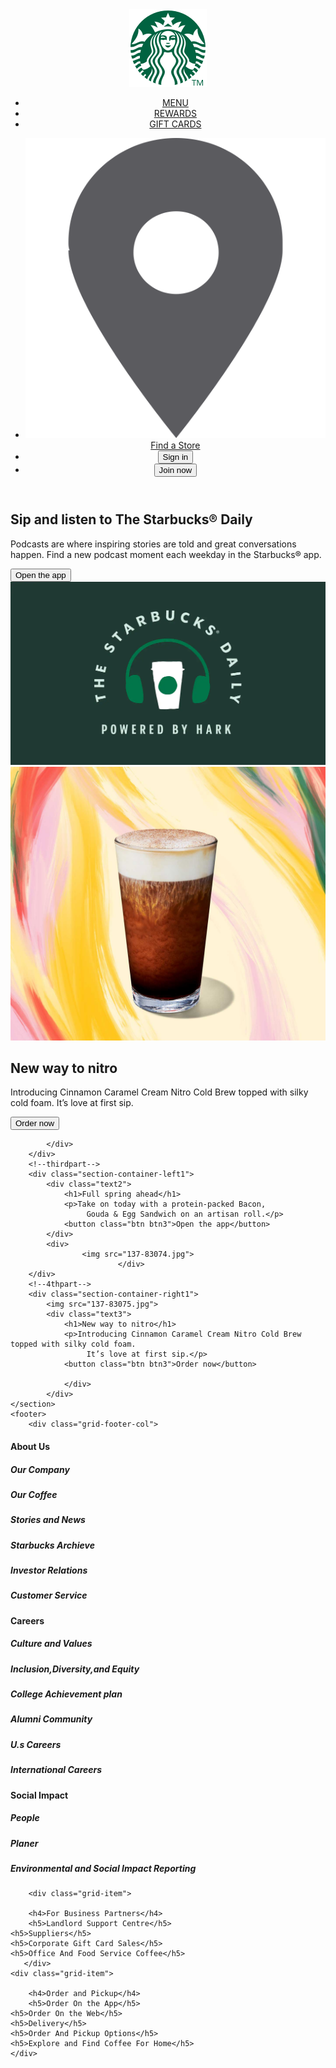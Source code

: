<!DOCTYPE html>
<html lang="en">
<head>
    <meta charset="UTF-8">
    <meta http-equiv="X-UA-Compatible" content="IE=edge">
    <meta name="viewport" content="width=device-width, initial-scale=1.0">
    <title>Document</title>
    <link rel="stylesheet" href="Newstarbuckdesign.css">
</head>
<body>
    <!--header-->
    <header>
    <div class="header-container">
        <div class="header-brand">
    <img src="starbucklogo.svg">
</div>
    
<ul class="header-head-left">
  <li><a href="#">MENU</a></li>
  <li><a href="#">REWARDS</a></li>
  <li><a href="#">GIFT CARDS</a></li>
</ul>
<ul class="header-head-right">
<a href="#">
   <li><img src="location marker.svg">
 <span>Find a Store</span></li>
</a>
<li><button class="btn btn-dark-outline">Sign in</button></li>
<li><button class="btn btn-dark-filled">Join now</button></li>
</ul>
</div>
</header>
<!--firstpart-->
<section>
    <div class="section-container-left">
        <div class="text">
            <h1>Sip and listen to The Starbucks® Daily</h1>
            <p>Podcasts are where inspiring stories are told and great conversations
                 happen. Find a new podcast moment each 
                 weekday in the Starbucks® app.</p>
            <button class="btn btn1">Open the app</button>
        </div>
        <div class="image1">
<img src="Starbuck1.webp">
        </div>
    </div>
    <!--secondpart-->
    <div class="section-container-right">
        <img src="137-83071.jpg">
        <div class="text1">
            <h1>New way to nitro</h1>
            <p>Introducing Cinnamon Caramel Cream Nitro Cold Brew topped with silky cold foam.
                 It’s love at first sip.</p>
            <button class="btn btn2">Order now</button>
        
            </div>
        </div>
        <!--thirdpart-->
        <div class="section-container-left1">
            <div class="text2">
                <h1>Full spring ahead</h1>
                <p>Take on today with a protein-packed Bacon,
                     Gouda & Egg Sandwich on an artisan roll.</p>
                <button class="btn btn3">Open the app</button>
            </div>
            <div>
                    <img src="137-83074.jpg">
                            </div>
        </div>
        <!--4thpart-->
        <div class="section-container-right1">
            <img src="137-83075.jpg">
            <div class="text3">
                <h1>New way to nitro</h1>
                <p>Introducing Cinnamon Caramel Cream Nitro Cold Brew topped with silky cold foam.
                     It’s love at first sip.</p>
                <button class="btn btn3">Order now</button>
            
                </div>
            </div>
    </section>
    <footer>
        <div class="grid-footer-col">
<div class="grid-item"> 
    <h4>About Us</h4>
    <h5>Our Company</h5>
    <h5>Our Coffee</h5>
    <h5>Stories and News</h5>
    <h5>Starbucks Archieve</h5>
    <h5>Investor Relations</h5>
    <h5>Customer Service</h5>
   
</div>
<div class="grid-item"> 
    <h4>Careers</h4>
    <h5>Culture and Values</h5>
    <h5>Inclusion,Diversity,and Equity</h5>
    <h5>College Achievement plan</h5>
    <h5>Alumni Community</h5>
    <h5>U.s Careers</h5>
    <h5>International Careers</h5>
    
</div>
<div class="grid-item">
    <h4>Social Impact</h4>
    <h5>People</h5>
    <h5>Planer</h5>
    <h5>Environmental and Social Impact Reporting</h5>
    
</div>
           
        
        
        
        <div class="grid-item">
        
        <h4>For Business Partners</h4>
        <h5>Landlord Support Centre</h5>
    <h5>Suppliers</h5>
    <h5>Corporate Gift Card Sales</h5>
    <h5>Office And Food Service Coffee</h5>
       </div>
    <div class="grid-item">
       
        <h4>Order and Pickup</h4>
        <h5>Order On the App</h5>
    <h5>Order On the Web</h5>
    <h5>Delivery</h5>
    <h5>Order And Pickup Options</h5>
    <h5>Explore and Find Coffee For Home</h5>
    </div>
</div>
    </footer>
    
</main>
</body>
</html>

